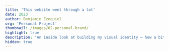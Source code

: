 ```yaml
---
title: 'This website went through a lot'
date: 2023
author: Benjamin Ezequiel
org: 'Personal Project'
thumbnail: /images/02-personal-brand/
highlight: true
description: 'An inside look at building my visual identity – how a bit of self-exploration and countless typography sketches evolved into a fluid, shape-shifting brand.'
hidden: true
---
```

